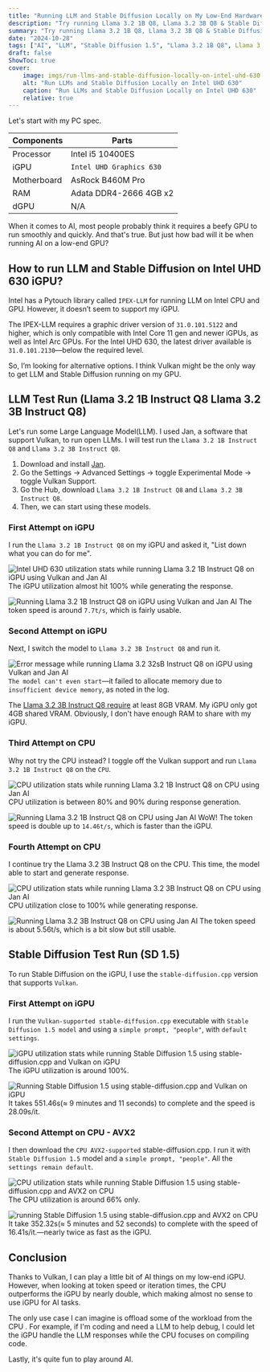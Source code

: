 ```yaml
---
title: "Running LLM and Stable Diffusion Locally on My Low-End Hardware"
description: "Try running Llama 3.2 1B Q8, Llama 3.2 3B Q8 & Stable Diffusion 1.5 on Intel UHD Graphics 630. Also, try to run AI models on the CPU."
summary: "Try running Llama 3.2 1B Q8, Llama 3.2 3B Q8 & Stable Diffusion 1.5 on Intel UHD Graphics 630. Also, try to run AI models on the CPU."
date: "2024-10-28"
tags: ["AI", "LLM", "Stable Diffusion 1.5", "Llama 3.2 1B Q8", Llama 3.2 3B Q8, "Jan AI", "stable-diffusion.cpp", "Vulkan", "AVX2"]
draft: false
ShowToc: true
cover:
    image: imgs/run-llms-and-stable-diffusion-locally-on-intel-uhd-630.webp
    alt: "Run LLMs and Stable Diffusion Locally on Intel UHD 630"
    caption: "Run LLMs and Stable Diffusion Locally on Intel UHD 630"
    relative: true
---
```


Let's start with my PC spec. 

| Components  | Parts                    |
| ----------- | ------------------------ |
| Processor   | Intel i5 10400ES         |
| iGPU        | `Intel UHD Graphics 630` |
| Motherboard | AsRock B460M Pro         |
| RAM         | Adata DDR4-2666 4GB x2   | 
| dGPU        | N/A                      |


When it comes to AI, most people probably think it requires a beefy GPU to run smoothly and quickly. 
And that's true. 
But just how bad will it be when running AI on a low-end GPU? 

## How to run LLM and Stable Diffusion on Intel UHD 630 iGPU? 
Intel has a Pytouch library called `IPEX-LLM` for running LLM on Intel CPU and GPU. 
However, it doesn’t seem to support my iGPU. 

The IPEX-LLM requires a graphic driver version of `31.0.101.5122` and higher, which is only compatible with Intel Core 11 gen and newer iGPUs, as well as Intel Arc GPUs. For the Intel UHD 630, the latest driver available is `31.0.101.2130`—below the required level. 

So, I’m looking for alternative options. I think Vulkan might be the only way to get LLM and Stable Diffusion running on my GPU.

## LLM Test Run (Llama 3.2 1B Instruct Q8 Llama 3.2 3B Instruct Q8)

Let's run some Large Language Model(LLM). 
I used Jan, a software that support Vulkan, to run open LLMs. 
I will test run the `Llama 3.2 1B Instruct Q8` and `Llama 3.2 3B Instruct Q8`.

1. Download and install [Jan](https://jan.ai/).
2. Go the Settings &rarr; Advanced Settings &rarr; toggle Experimental Mode &rarr; toggle Vulkan Support.
3. Go the Hub, download `Llama 3.2 1B Instruct Q8` and `Llama 3.2 3B Instruct Q8`.
4. Then, we can start using these models.

### First Attempt on iGPU
I run the `Llama 3.2 1B Instruct Q8` on my iGPU and asked it, "List down what you can do for me". 

![Intel UHD 630 utilization stats while running Llama 3.2 1B Instruct Q8 on iGPU using Vulkan and Jan AI ](./imgs/jan-ai-gpu-vulkan-llama-3-2-1b-q8-usage.webp)
The iGPU utilization almost hit 100% while generating the response.

![Running Llama 3.2 1B Instruct Q8 on iGPU using Vulkan and Jan AI](./imgs/jan-ai-gpu-vulkan-llama-3-2-1b-q8.webp)
The token speed is around `7.7t/s`, which is fairly usable.

### Second Attempt on iGPU
Next, I switch the model to `Llama 3.2 3B Instruct Q8` and run it. 

![Error message while running Llama 3.2 32sB Instruct Q8 on iGPU using Vulkan and Jan AI](
./imgs/jan-ai-cpu-llama-3-2-3b-q8-out-of-device-memory.webp)
`The model can't even start`—it failed to allocate memory due to `insufficient device memory`, as noted in the log.

The [Llama 3.2 3B Instruct Q8 require](https://llamaimodel.com/requirements-3-2/#3B) at least 8GB VRAM. My iGPU only got 4GB shared VRAM. Obviously, I don't have enough RAM to share with my iGPU.

### Third Attempt on CPU
Why not try the CPU instead? I toggle off the Vulkan support and run `Llama 3.2 1B Instruct Q8` on the `CPU`.

![CPU utilization stats while running Llama 3.2 1B Instruct Q8 on CPU using Jan AI](./imgs/jan-ai-cpu-llama-3-2-1b-q8-usage.webp)
CPU utilization is between 80% and 90% during response generation.

![Running Llama 3.2 1B Instruct Q8 on CPU using Jan AI ](./imgs/jan-ai-cpu-llama-3-2-1b-q8.webp)
WoW! The token speed is double up to `14.46t/s`, which is faster than the iGPU.

### Fourth Attempt on CPU
I continue try the Llama 3.2 3B Instruct Q8 on the CPU. This time, the model able to start and generate response.

![CPU utilization stats while running Llama 3.2 3B Instruct Q8 on CPU using Jan AI](./imgs/jan-ai-cpu-llama-3-2-3b-q8-usage.webp)
CPU utilization close to 100% while generating response.

![Running Llama 3.2 3B Instruct Q8 on CPU using Jan AI](./imgs/jan-ai-cpu-llama-3-2-3b-q8.webp)
The token speed is about 5.56t/s, which is a bit slow but still usable.

## Stable Diffusion Test Run (SD 1.5)

To run Stable Diffusion on the iGPU, I use the `stable-diffusion.cpp` version that supports `Vulkan`.

### First Attempt on iGPU
I run the `Vulkan-supported stable-diffusion.cpp` executable with `Stable Diffusion 1.5 model` and using a `simple prompt, "people"`, with `default settings`. 

![iGPU utilization stats while running Stable Diffusion 1.5 using stable-diffusion.cpp and Vulkan on iGPU](./imgs/stable-diffusion-cpp-gpu-vulkan-usage.webp)
The iGPU utilization is around 100%.

![Running Stable Diffusion 1.5 using stable-diffusion.cpp and Vulkan on iGPU](./imgs/stable-diffusion-cpp-gpu-vulkan-cli-prompt.webp)
It takes 551.46s(&thickapprox; 9 minutes and 11 seconds) to complete and the speed is 28.09s/it.

### Second Attempt on CPU - AVX2
I then download the `CPU AVX2-supported` stable-diffusion.cpp. I run it with `Stable Diffusion 1.5` model and a `simple prompt, "people"`. All the `settings remain default`.


![CPU utilization stats while running Stable Diffusion 1.5 using stable-diffusion.cpp and AVX2 on CPU](./imgs/stable-diffusion-cpp-cpu-avx2-usage.webp)
The CPU utilization is around 66% only. 

![running Stable Diffusion 1.5 using stable-diffusion.cpp and AVX2 on CPU](./imgs/stable-diffusion-cpp-cpu-avx2-cli-prompt.webp)
It take 352.32s(&thickapprox; 5 minutes and 52 seconds) to complete with the speed of 16.41s/it.—nearly twice as fast as the iGPU.

## Conclusion

Thanks to Vulkan, I can play a little bit of AI things on my low-end iGPU.
However, when looking at token speed or iteration times, the CPU outperforms the iGPU by nearly double, which making almost no sense to use iGPU for AI tasks.

The only use case I can imagine is offload some of the workload from the CPU .
For example, if I'm coding and need a LLM to help debug, I could let the iGPU handle the LLM responses while the CPU focuses on compiling code.

Lastly, it's quite fun to play around AI.